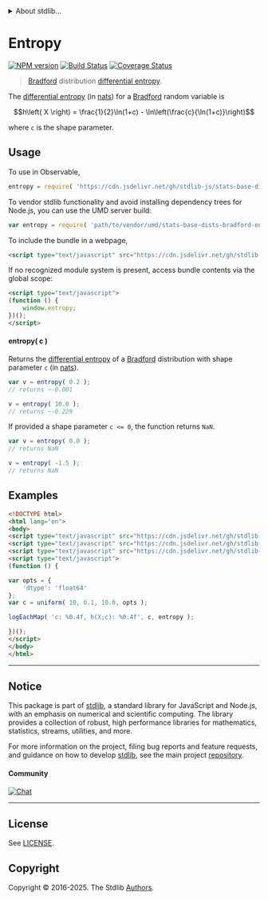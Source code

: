 <!--

@license Apache-2.0

Copyright (c) 2025 The Stdlib Authors.

Licensed under the Apache License, Version 2.0 (the "License");
you may not use this file except in compliance with the License.
You may obtain a copy of the License at

   http://www.apache.org/licenses/LICENSE-2.0

Unless required by applicable law or agreed to in writing, software
distributed under the License is distributed on an "AS IS" BASIS,
WITHOUT WARRANTIES OR CONDITIONS OF ANY KIND, either express or implied.
See the License for the specific language governing permissions and
limitations under the License.

-->


<details>
  <summary>
    About stdlib...
  </summary>
  <p>We believe in a future in which the web is a preferred environment for numerical computation. To help realize this future, we've built stdlib. stdlib is a standard library, with an emphasis on numerical and scientific computation, written in JavaScript (and C) for execution in browsers and in Node.js.</p>
  <p>The library is fully decomposable, being architected in such a way that you can swap out and mix and match APIs and functionality to cater to your exact preferences and use cases.</p>
  <p>When you use stdlib, you can be absolutely certain that you are using the most thorough, rigorous, well-written, studied, documented, tested, measured, and high-quality code out there.</p>
  <p>To join us in bringing numerical computing to the web, get started by checking us out on <a href="https://github.com/stdlib-js/stdlib">GitHub</a>, and please consider <a href="https://opencollective.com/stdlib">financially supporting stdlib</a>. We greatly appreciate your continued support!</p>
</details>

# Entropy

[![NPM version][npm-image]][npm-url] [![Build Status][test-image]][test-url] [![Coverage Status][coverage-image]][coverage-url] <!-- [![dependencies][dependencies-image]][dependencies-url] -->

> [Bradford][bradford-distribution] distribution [differential entropy][entropy].

<!-- Section to include introductory text. Make sure to keep an empty line after the intro `section` element and another before the `/section` close. -->

<section class="intro">

The [differential entropy][entropy] (in [nats][nats]) for a [Bradford][bradford-distribution] random variable is

<!-- <equation class="equation" label="eq:bradford_entropy" align="center" raw="h\left( X \right) = \frac{1}{2}\ln(1+c) - \ln\left(\frac{c}{\ln(1+c)}\right)" alt="Differential entropy for a Bradford distribution."> -->

```math
h\left( X \right) = \frac{1}{2}\ln(1+c) - \ln\left(\frac{c}{\ln(1+c)}\right)
```

<!-- <div class="equation" align="center" data-raw-text="h\left( X \right) = \frac{1}{2}\ln(1+c) - \ln\left(\frac{c}{\ln(1+c)}\right)" data-equation="eq:bradford_entropy">
    <img src="https://cdn.jsdelivr.net/gh/stdlib-js/stdlib@591cf9d5c3a0cd3c1ceec961e5c49d73a68374cb/lib/node_modules/@stdlib/stats/base/dists/bradford/entropy/docs/img/equation_bradford_entropy.svg" alt="Differential entropy for a Bradford distribution.">
    <br>
</div> -->

<!-- </equation> -->

where `c` is the shape parameter.

</section>

<!-- /.intro -->

<!-- Package usage documentation. -->



<section class="usage">

## Usage

To use in Observable,

```javascript
entropy = require( 'https://cdn.jsdelivr.net/gh/stdlib-js/stats-base-dists-bradford-entropy@umd/browser.js' )
```

To vendor stdlib functionality and avoid installing dependency trees for Node.js, you can use the UMD server build:

```javascript
var entropy = require( 'path/to/vendor/umd/stats-base-dists-bradford-entropy/index.js' )
```

To include the bundle in a webpage,

```html
<script type="text/javascript" src="https://cdn.jsdelivr.net/gh/stdlib-js/stats-base-dists-bradford-entropy@umd/browser.js"></script>
```

If no recognized module system is present, access bundle contents via the global scope:

```html
<script type="text/javascript">
(function () {
    window.entropy;
})();
</script>
```

#### entropy( c )

Returns the [differential entropy][entropy] of a [Bradford][bradford-distribution] distribution with shape parameter `c` (in [nats][nats]).

```javascript
var v = entropy( 0.2 );
// returns ~-0.001

v = entropy( 10.0 );
// returns ~-0.229
```

If provided a shape parameter `c <= 0`, the function returns `NaN`.

```javascript
var v = entropy( 0.0 );
// returns NaN

v = entropy( -1.5 );
// returns NaN
```

</section>

<!-- /.usage -->

<!-- Package usage notes. Make sure to keep an empty line after the `section` element and another before the `/section` close. -->

<section class="notes">

</section>

<!-- /.notes -->

<!-- Package usage examples. -->

<section class="examples">

## Examples

<!-- eslint no-undef: "error" -->

```html
<!DOCTYPE html>
<html lang="en">
<body>
<script type="text/javascript" src="https://cdn.jsdelivr.net/gh/stdlib-js/random-array-uniform@umd/browser.js"></script>
<script type="text/javascript" src="https://cdn.jsdelivr.net/gh/stdlib-js/console-log-each-map@umd/browser.js"></script>
<script type="text/javascript" src="https://cdn.jsdelivr.net/gh/stdlib-js/stats-base-dists-bradford-entropy@umd/browser.js"></script>
<script type="text/javascript">
(function () {

var opts = {
    'dtype': 'float64'
};
var c = uniform( 10, 0.1, 10.0, opts );

logEachMap( 'c: %0.4f, h(X;c): %0.4f', c, entropy );

})();
</script>
</body>
</html>
```

</section>

<!-- /.examples -->

<!-- C interface documentation. -->



<!-- Section for related `stdlib` packages. Do not manually edit this section, as it is automatically populated. -->

<section class="related">

</section>

<!-- /.related -->

<!-- Section for all links. Make sure to keep an empty line after the `section` element and another before the `/section` close. -->


<section class="main-repo" >

* * *

## Notice

This package is part of [stdlib][stdlib], a standard library for JavaScript and Node.js, with an emphasis on numerical and scientific computing. The library provides a collection of robust, high performance libraries for mathematics, statistics, streams, utilities, and more.

For more information on the project, filing bug reports and feature requests, and guidance on how to develop [stdlib][stdlib], see the main project [repository][stdlib].

#### Community

[![Chat][chat-image]][chat-url]

---

## License

See [LICENSE][stdlib-license].


## Copyright

Copyright &copy; 2016-2025. The Stdlib [Authors][stdlib-authors].

</section>

<!-- /.stdlib -->

<!-- Section for all links. Make sure to keep an empty line after the `section` element and another before the `/section` close. -->

<section class="links">

[npm-image]: http://img.shields.io/npm/v/@stdlib/stats-base-dists-bradford-entropy.svg
[npm-url]: https://npmjs.org/package/@stdlib/stats-base-dists-bradford-entropy

[test-image]: https://github.com/stdlib-js/stats-base-dists-bradford-entropy/actions/workflows/test.yml/badge.svg?branch=main
[test-url]: https://github.com/stdlib-js/stats-base-dists-bradford-entropy/actions/workflows/test.yml?query=branch:main

[coverage-image]: https://img.shields.io/codecov/c/github/stdlib-js/stats-base-dists-bradford-entropy/main.svg
[coverage-url]: https://codecov.io/github/stdlib-js/stats-base-dists-bradford-entropy?branch=main

<!--

[dependencies-image]: https://img.shields.io/david/stdlib-js/stats-base-dists-bradford-entropy.svg
[dependencies-url]: https://david-dm.org/stdlib-js/stats-base-dists-bradford-entropy/main

-->

[chat-image]: https://img.shields.io/gitter/room/stdlib-js/stdlib.svg
[chat-url]: https://app.gitter.im/#/room/#stdlib-js_stdlib:gitter.im

[stdlib]: https://github.com/stdlib-js/stdlib

[stdlib-authors]: https://github.com/stdlib-js/stdlib/graphs/contributors

[umd]: https://github.com/umdjs/umd
[es-module]: https://developer.mozilla.org/en-US/docs/Web/JavaScript/Guide/Modules

[deno-url]: https://github.com/stdlib-js/stats-base-dists-bradford-entropy/tree/deno
[deno-readme]: https://github.com/stdlib-js/stats-base-dists-bradford-entropy/blob/deno/README.md
[umd-url]: https://github.com/stdlib-js/stats-base-dists-bradford-entropy/tree/umd
[umd-readme]: https://github.com/stdlib-js/stats-base-dists-bradford-entropy/blob/umd/README.md
[esm-url]: https://github.com/stdlib-js/stats-base-dists-bradford-entropy/tree/esm
[esm-readme]: https://github.com/stdlib-js/stats-base-dists-bradford-entropy/blob/esm/README.md
[branches-url]: https://github.com/stdlib-js/stats-base-dists-bradford-entropy/blob/main/branches.md

[stdlib-license]: https://raw.githubusercontent.com/stdlib-js/stats-base-dists-bradford-entropy/main/LICENSE

[bradford-distribution]: https://en.wikipedia.org/wiki/Bradford%27s_law

[entropy]: https://en.wikipedia.org/wiki/Entropy_%28information_theory%29

[nats]: https://en.wikipedia.org/wiki/Nat_%28unit%29

</section>

<!-- /.links -->
